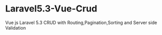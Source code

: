 # Laravel5.3-Vue-Crud
Vue js Laravel 5.3 CRUD with Routing,Pagination,Sorting and Server side Validation
